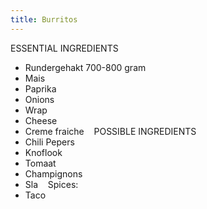 ```yaml
---
title: Burritos
---
```


ESSENTIAL INGREDIENTS 
- Rundergehakt 700-800 gram 
- Mais 
- Paprika 
- Onions 
- Wrap 
- Cheese 
- Creme fraiche 
 
POSSIBLE INGREDIENTS 
- Chili Pepers 
- Knoflook 
- Tomaat 
- Champignons 
- Sla 
 
Spices: 
- Taco
